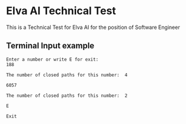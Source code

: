 # Elva AI Technical Test
This is a Technical Test for Elva AI for the position of Software Engineer

## Terminal Input example
```
Enter a number or write E for exit: 
188

The number of closed paths for this number:  4 

6057

The number of closed paths for this number:  2 

E

Exit
```
